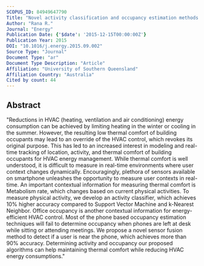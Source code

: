 ```yaml
---
SCOPUS_ID: 84949647790
Title: "Novel activity classification and occupancy estimation methods for intelligent HVAC (heating, ventilation and air conditioning) systems"
Author: "Rana R."
Journal: "Energy"
Publication Date: {'$date': '2015-12-15T00:00:00Z'}
Publication Year: 2015
DOI: "10.1016/j.energy.2015.09.002"
Source Type: "Journal"
Document Type: "ar"
Document Type Description: "Article"
Affiliation: "University of Southern Queensland"
Affiliation Country: "Australia"
Cited by count: 44
---
```


## Abstract
"Reductions in HVAC (heating, ventilation and air conditioning) energy consumption can be achieved by limiting heating in the winter or cooling in the summer. However, the resulting low thermal comfort of building occupants may lead to an override of the HVAC control, which revokes its original purpose. This has led to an increased interest in modeling and real-time tracking of location, activity, and thermal comfort of building occupants for HVAC energy management. While thermal comfort is well understood, it is difficult to measure in real-time environments where user context changes dynamically. Encouragingly, plethora of sensors available on smartphone unleashes the opportunity to measure user contexts in real-time. An important contextual information for measuring thermal comfort is Metabolism rate, which changes based on current physical activities. To measure physical activity, we develop an activity classifier, which achieves 10% higher accuracy compared to Support Vector Machine and k-Nearest Neighbor. Office occupancy is another contextual information for energy-efficient HVAC control. Most of the phone based occupancy estimation techniques will fail to determine occupancy when phones are left at desk while sitting or attending meetings. We propose a novel sensor fusion method to detect if a user is near the phone, which achieves more than 90% accuracy. Determining activity and occupancy our proposed algorithms can help maintaining thermal comfort while reducing HVAC energy consumptions."
